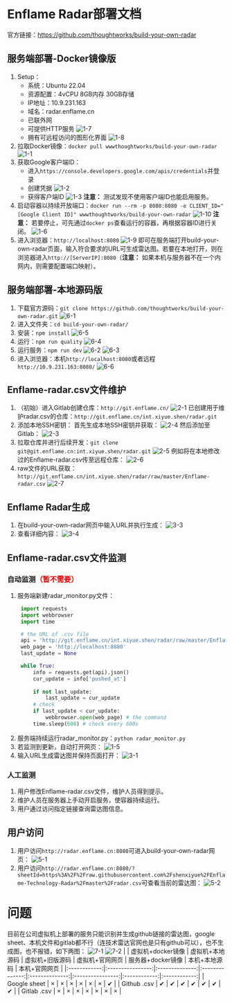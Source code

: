 # Enflame Radar部署文档
官方链接：https://github.com/thoughtworks/build-your-own-radar


## 服务端部署-Docker镜像版
1. Setup：
   * 系统：Ubuntu 22.04
   * 资源配置：4vCPU 8GB内存 30GB存储
   * IP地址：10.9.231.163
   * 域名：radar.enflame.cn
   * 已联外网
   * 可提供HTTP服务
      ![1-7](https://github.com/shenxiyue/Enflame-Technology-Radar/blob/master/figure_deployment/1-7.jpg?raw=true)
   * 拥有可远程访问的图形化界面
      ![1-8](figure_deployment\1-8.png)
2. 拉取Docker镜像：```docker pull wwwthoughtworks/build-your-own-radar```
   ![1-1](figure_deployment\1-1.jpg)
3. 获取Google客户端ID：
   * 进入```https://console.developers.google.com/apis/credentials```并登录
   * 创建凭据
    ![1-2](figure_deployment\1-2.jpg)
   * 获得客户端ID
    ![1-3](figure_deployment\1-3.jpg)
   **注意：** 测试发现不使用客户端ID也能启用服务。
4. 启动容器以持续开放端口：```docker run --rm -p 8080:8080 -e CLIENT_ID="[Google Client ID]" wwwthoughtworks/build-your-own-radar```
   ![1-10](figure_deployment\1-10.jpg)
   **注意：** 若要停止，可先通过```docker ps```查看运行的容器，再根据容器ID进行关闭。
   ![1-6](figure_deployment\1-6.jpg)
5. 进入浏览器：```http://localhost:8080```
   ![1-9](figure_deployment\1-9.png)
   即可在服务端打开build-your-own-radar页面，输入符合要求的URL可生成雷达图。若要在本地打开，则在浏览器进入```http://[ServerIP]:8080```（**注意：** 如果本机与服务器不在一个内网内，则需要配置端口映射）。


## 服务端部署-本地源码版
1. 下载官方源码：```git clone https://github.com/thoughtworks/build-your-own-radar.git```
   ![6-1](figure_deployment\6-1.jpg)
2. 进入文件夹：```cd build-your-own-radar/```
3. 安装：```npm install```
   ![6-5](figure_deployment\6-5.jpg)
4. 运行：```npm run quality```
   ![6-4](figure_deployment\6-4.jpg)
5. 运行服务：```npm run dev```
   ![6-2](figure_deployment\6-2.jpg)
   ![6-3](figure_deployment\6-3.jpg)
6. 进入浏览器：本机```http://localhost:8080```或者远程```http://10.9.231.163:8080/```
   ![6-6](figure_deployment\6-6.jpg)

## Enflame-radar.csv文件维护
1. （初始）进入Gitlab创建仓库：```http://git.enflame.cn/```
   ![2-1](figure_deployment\2-1.jpg)
   已创建用于维护radar.csv的仓库：```http://git.enflame.cn/int.xiyue.shen/radar.git```
2. 添加本地SSH密钥：
   首先生成本地SSH密钥并获取：
   ![2-4](figure_deployment\2-4.jpg)
   然后添加至Gitlab：
   ![2-3](figure_deployment\2-3.jpg)
3. 拉取仓库并进行后续开发：```git clone git@git.enflame.cn:int.xiyue.shen/radar.git```
   ![2-5](figure_deployment\2-5.jpg)
   例如将在本地修改过的Enflame-radar.csv传至远程仓库：
   ![2-6](figure_deployment\2-6.jpg)
4. raw文件的URL获取：```http://git.enflame.cn/int.xiyue.shen/radar/raw/master/Enflame-radar.csv```
   ![2-7](figure_deployment\2-7.jpg)
   

## Enflame Radar生成
1. 在build-your-own-radar网页中输入URL并执行生成：
   ![3-3](figure_deployment\3-3.png)
2. 查看详细内容：
   ![3-4](figure_deployment\3-4.png)


## Enflame-radar.csv文件监测

### 自动监测<font color="#dd0000">（暂不需要）</font><br/>
1. 服务端新建radar_monitor.py文件：
   ```python
    import requests
    import webbrowser
    import time

    # the URL of .csv file
    api = 'http://git.enflame.cn/int.xiyue.shen/radar/raw/master/Enflame-radar.csv'
    web_page = 'http://localhost:8080'
    last_update = None

    while True:
        info = requests.get(api).json()
        cur_update = info['pushed_at']
    
        if not last_update:
            last_update = cur_update
        # check
        if last_update < cur_update:
            webbrowser.open(web_page) # the command
        time.sleep(600) # check every 600s
   ```
2. 服务端持续运行radar_monitor.py：```python radar_monitor.py```
3. 若监测到更新，自动打开网页：
   ![1-5](figure_deployment\1-5.jpg)
4. 输入URL生成雷达图并保持页面打开：
   ![3-1](figure_deployment\3-1.jpg)

### 人工监测
1. 用户修改Enflame-radar.csv文件，维护人员得到提示。
2. 维护人员在服务器上手动开启服务，使容器持续运行。
3. 用户通过访问指定链接查询雷达图信息。


## 用户访问
1. 用户访问```http://radar.enflame.cn:8080```可进入build-your-own-radar网页：
   ![5-1](figure_deployment\5-1.jpg)
2. 用户访问```http://radar.enflame.cn:8080/?sheetId=https%3A%2F%2Fraw.githubusercontent.com%2Fshenxiyue%2FEnflame-Technology-Radar%2Fmaster%2Fradar.csv```可查看当前的雷达图：
   ![5-2](figure_deployment\5-2.jpg)


# 问题
目前在公司虚拟机上部署的服务只能识别并生成github链接的雷达图，google sheet、本机文件和gitlab都不行（连技术雷达官网也是只有github可以），也不生成图，也不报错，如下两图：
![7-1](figure_deployment\7-1.jpg)
![7-2](figure_deployment\7-2.jpg)
|              | 虚拟机+docker镜像 | 虚拟机+本地源码 | 虚拟机+旧版源码 | 虚拟机+官网网页 | 服务器+docker镜像 | 本机+本地源码 | 本机+官网网页 |
|:------------:|:----------------:|:--------------:|:--------------:|:--------------:|:----------------:|:------------:|:------------:|
| Google sheet |         ×       |        ×        |         ×       |         ×       |         ×       |         ×       |        ✔       |
|  Github .csv |         ✔       |        ✔       |        ✔        |        ✔        |        ✔       |        ✔       |        ✔        |
|  Gitlab .csv |         ×       |         ×       |         ×       |         ×       |         ×       |         ×       |         ×       |
